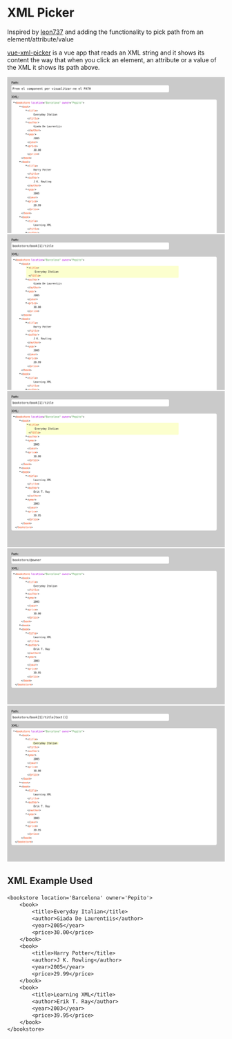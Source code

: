 # XML Picker

Inspired by [leon737](https://github.com/leon737/vue-xml-viewer) and adding the functionality to pick path from an element/attribute/value

[vue-xml-picker](https://prambla.github.io/vue-xml-picker/) is a vue app that reads an XML string and it shows its content the way that when you click an element, an attribute or a value of the XML it shows its path above.

![Init](/pictures/1.png)
![Selected-element](/pictures/2-selected-element.png)
![Folded-nodes](/pictures/3-folded-nodes.png)
![Selected-attribute](/pictures/4-selected-attributes.png)
![Selected-text](/pictures/5-selected-text.png)

## XML Example Used
```
<bookstore location='Barcelona' owner='Pepito'>
    <book>
        <title>Everyday Italian</title>
        <author>Giada De Laurentiis</author>
        <year>2005</year>
        <price>30.00</price>
    </book>
    <book>
        <title>Harry Potter</title>
        <author>J K. Rowling</author>
        <year>2005</year>
        <price>29.99</price>
    </book>
    <book>
        <title>Learning XML</title>
        <author>Erik T. Ray</author>
        <year>2003</year>
        <price>39.95</price>
    </book>
</bookstore>
```

